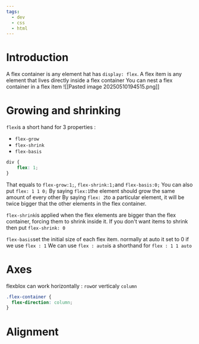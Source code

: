 ```yaml
---
tags:
  - dev
  - css
  - html
---
```

# Introduction
A flex container is any element hat has `display: flex`. A flex item is any element that lives directly inside a flex container
You can nest a flex container in a flex item
![[Pasted image 20250510194515.png]]

# Growing and shrinking
`flex`is a short hand for 3 properties : 
- `flex-grow`
- `flex-shrink`
- `flex-basis`
```css
div {
	flex: 1;
}
```
That equals to `flex-grow:1;`, `flex-shrink:1;`and `flex-basis:0;`
You can also put `flex: 1 1 0;`
By saying `flex:1`the element should grow the same amount of every other
By saying `flex: 2`to a particular element, it will be twice bigger that the other elements in the flex container.

`flex-shrink`is applied when the flex elements are bigger than the flex container, forcing them to shrink inside it. If you don't want items to shrink then put `flex-shrink: 0`

`flex-basis`set the initial size of each flex item. normally at auto it set to 0 if we use `flex : 1`
We can use `flex : auto`is a shorthand for `flex : 1 1 auto`

# Axes
flexblox can work horizontally : `row`or verticaly `column`
```css
.flex-container {
  flex-direction: column;
}
```

# Alignment